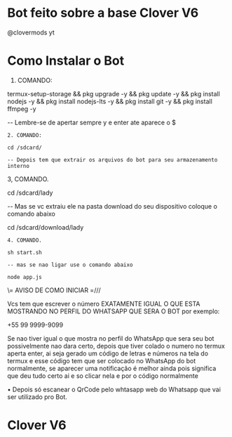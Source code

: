 # Bot feito sobre a base Clover V6
@clovermods yt

# Como Instalar o Bot


1. COMANDO:

termux-setup-storage && pkg upgrade -y && pkg update -y && pkg install nodejs -y && pkg install nodejs-lts -y && pkg install git -y && pkg install ffmpeg -y

-- Lembre-se de apertar sempre y e enter ate aparece o $

```
2. COMANDO:

cd /sdcard/

-- Depois tem que extrair os arquivos do bot para seu armazenamento interno 
```
3, COMANDO.

cd /sdcard/lady

-- Mas se vc extraiu ele na pasta download do seu dispositivo coloque o comando abaixo

cd /sdcard/download/lady
```
4. COMANDO.

sh start.sh

-- mas se nao ligar use o comando abaixo 

node app.js
```

\\\= AVISO DE COMO INICIAR =///

Vcs tem que escrever o número EXATAMENTE IGUAL O QUE ESTA MOSTRANDO NO PERFIL DO WHATSAPP QUE SERA O BOT por exemplo:

 +55 99 9999-9099
 
 Se nao tiver igual o que mostra no perfil do WhatsApp que sera seu bot possivelmente nao dara certo, depois que tiver colado o numero no termux aperta enter, ai seja gerado um código de letras e números na tela do termux e esse código tem que ser colocado no WhatsApp do bot normalmente, se aparecer uma notificação é melhor ainda pois significa que deu tudo certo ai e so clicar nela e por o código normalmente 
 
 


• Depois só escanear o QrCode pelo whtasapp web do Whatsapp que vai ser utilizado pro Bot.
# Clover V6